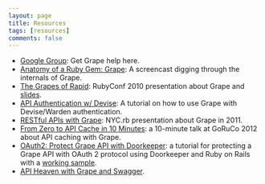 ```yaml
---
layout: page
title: Resources
tags: [resources]
comments: false
---
```


* [Google Group](https://groups.google.com/group/ruby-grape): Get Grape help here.
* [Anatomy of a Ruby Gem: Grape](https://vimeo.com/98830727): A screencast digging through the internals of Grape.
* [The Grapes of Rapid](https://www.youtube.com/watch?v=C7beg3OzxC4): RubyConf 2010 presentation about Grape and [slides](https://github.com/downloads/ruby-grape/grape/The%20Grapes%20of%20Rapid.pdf).
* [API Authentication w/ Devise](http://code.dblock.org/grape-api-authentication-w-devise): A tutorial on how to use Grape with Devise/Warden authentication.
* [RESTful APIs with Grape](http://www.slideshare.net/dblockdotorg/building-restful-apis-w-grape): NYC.rb presentation about Grape in 2011.
* [From Zero to API Cache in 10 Minutes](http://www.confreaks.com/videos/986-goruco2012-from-zero-to-api-cache-w-grape-mongodb-in-10-minutes): a 10-minute talk at GoRuCo 2012 about API caching with Grape.
* [OAuth2: Protect Grape API with Doorkeeper](http://blog.yorkxin.org/posts/2013/11/05/oauth2-tutorial-grape-api-doorkeeper-en): a tutorial for protecting a Grape API with OAuth 2 protocol using Doorkeeper and Ruby on Rails with a [working sample](https://github.com/chitsaou/oauth2-api-sample).
* [API Heaven with Grape and Swagger](http://bitboxer.de/2014/02/09/rails-api/).
